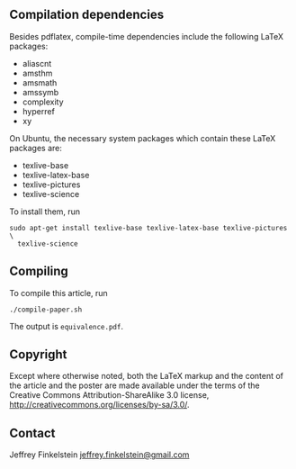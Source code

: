 Compilation dependencies
------------------------

Besides pdflatex, compile-time dependencies include the following LaTeX
packages:

* aliascnt
* amsthm
* amsmath
* amssymb
* complexity
* hyperref
* xy

On Ubuntu, the necessary system packages which contain these LaTeX packages
are:

* texlive-base
* texlive-latex-base
* texlive-pictures
* texlive-science

To install them, run

    sudo apt-get install texlive-base texlive-latex-base texlive-pictures \
      texlive-science

Compiling
---------

To compile this article, run 

    ./compile-paper.sh

The output is `equivalence.pdf`.

Copyright
---------

Except where otherwise noted, both the LaTeX markup and the content of the
article and the poster are made available under the terms of the Creative
Commons Attribution-ShareAlike 3.0 license,
http://creativecommons.org/licenses/by-sa/3.0/.

Contact
-------

Jeffrey Finkelstein <jeffrey.finkelstein@gmail.com>
